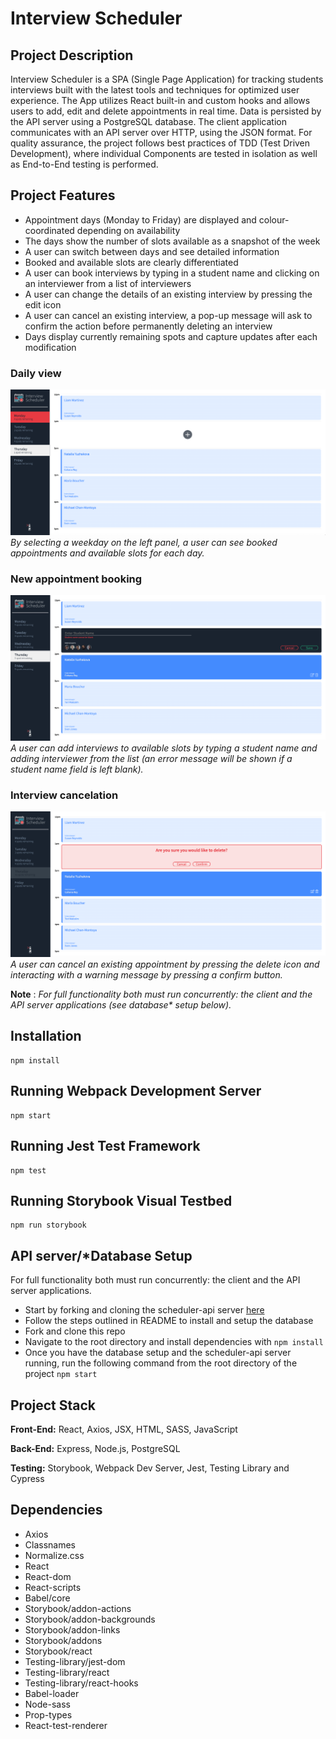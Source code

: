 # Interview Scheduler

## Project Description

Interview Scheduler is a SPA (Single Page Application) for tracking students interviews built with the latest tools and techniques for optimized user experience.
The App utilizes React built-in and custom hooks and allows users to add, edit and delete appointments in real time.
Data is persisted by the API server using a PostgreSQL database. The client application communicates with an API server over HTTP, using the JSON format.
For quality assurance, the project follows best practices of TDD (Test Driven Development), where individual Components are tested in isolation as well as End-to-End testing is performed.

## Project Features

- Appointment days (Monday to Friday) are displayed and colour-coordinated depending on availability
- The days show the number of slots available as a snapshot of the week
- A user can switch between days and see detailed information
- Booked and available slots are clearly differentiated
- A user can book interviews by typing in a student name and clicking on an interviewer from a list of interviewers
- A user can change the details of an existing interview by pressing the edit icon
- A user can cancel an existing interview, a pop-up message will ask to confirm the action before permanently deleting an interview
- Days display currently remaining spots and capture updates after each modification

### Daily view

!['booked-slots-available'](./docs/booked-slots-available.png)
_By selecting a weekday on the left panel, a user can see booked appointments and available slots for each day._

### New appointment booking

!['book-new-apt'](./docs/book-new-apt.png)
_A user can add interviews to available slots by typing a student name and adding interviewer from the list (an error message will be shown if a student name field is left blank)._

### Interview cancelation

!['cancel-apt-confirm-delete'](./docs/cancel-apt-confirm-delete.png)
_A user can cancel an existing appointment by pressing the delete icon and interacting with a warning message by pressing a confirm button._

**Note** : _For full functionality both must run concurrently: the client and the API server applications (see database\* setup below)._

## Installation

```
npm install
```

## Running Webpack Development Server

```
npm start
```

## Running Jest Test Framework

```
npm test
```

## Running Storybook Visual Testbed

```
npm run storybook
```

## API server/\*Database Setup

For full functionality both must run concurrently: the client and the API server applications.

- Start by forking and cloning the scheduler-api server [here](https://github.com/lighthouse-labs/scheduler-api)
- Follow the steps outlined in README to install and setup the database
- Fork and clone this repo
- Navigate to the root directory and install dependencies with `npm install`
- Once you have the database setup and the scheduler-api server running, run the following command from the root directory of the project `npm start`

## Project Stack

**Front-End:** React, Axios, JSX, HTML, SASS, JavaScript

**Back-End:** Express, Node.js, PostgreSQL

**Testing:** Storybook, Webpack Dev Server, Jest, Testing Library and Cypress

## Dependencies

- Axios
- Classnames
- Normalize.css
- React
- React-dom
- React-scripts
- Babel/core
- Storybook/addon-actions
- Storybook/addon-backgrounds
- Storybook/addon-links
- Storybook/addons
- Storybook/react
- Testing-library/jest-dom
- Testing-library/react
- Testing-library/react-hooks
- Babel-loader
- Node-sass
- Prop-types
- React-test-renderer
